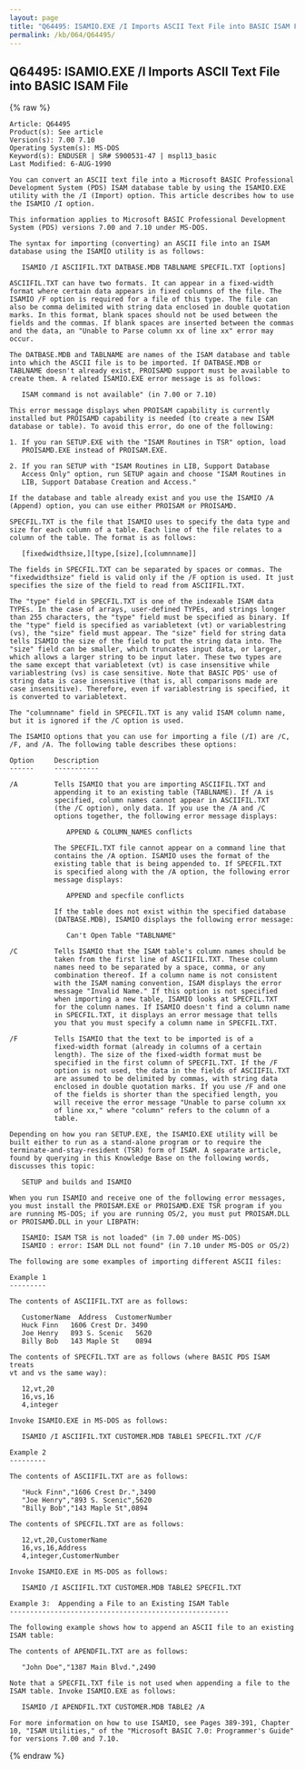 ```yaml
---
layout: page
title: "Q64495: ISAMIO.EXE /I Imports ASCII Text File into BASIC ISAM File"
permalink: /kb/064/Q64495/
---
```


## Q64495: ISAMIO.EXE /I Imports ASCII Text File into BASIC ISAM File

{% raw %}

	Article: Q64495
	Product(s): See article
	Version(s): 7.00 7.10
	Operating System(s): MS-DOS
	Keyword(s): ENDUSER | SR# S900531-47 | mspl13_basic
	Last Modified: 6-AUG-1990
	
	You can convert an ASCII text file into a Microsoft BASIC Professional
	Development System (PDS) ISAM database table by using the ISAMIO.EXE
	utility with the /I (Import) option. This article describes how to use
	the ISAMIO /I option.
	
	This information applies to Microsoft BASIC Professional Development
	System (PDS) versions 7.00 and 7.10 under MS-DOS.
	
	The syntax for importing (converting) an ASCII file into an ISAM
	database using the ISAMIO utility is as follows:
	
	   ISAMIO /I ASCIIFIL.TXT DATBASE.MDB TABLNAME SPECFIL.TXT [options]
	
	ASCIIFIL.TXT can have two formats. It can appear in a fixed-width
	format where certain data appears in fixed columns of the file. The
	ISAMIO /F option is required for a file of this type. The file can
	also be comma delimited with string data enclosed in double quotation
	marks. In this format, blank spaces should not be used between the
	fields and the commas. If blank spaces are inserted between the commas
	and the data, an "Unable to Parse column xx of line xx" error may
	occur.
	
	The DATBASE.MDB and TABLNAME are names of the ISAM database and table
	into which the ASCII file is to be imported. If DATBASE.MDB or
	TABLNAME doesn't already exist, PROISAMD support must be available to
	create them. A related ISAMIO.EXE error message is as follows:
	
	   ISAM command is not available" (in 7.00 or 7.10)
	
	This error message displays when PROISAM capability is currently
	installed but PROISAMD capability is needed (to create a new ISAM
	database or table). To avoid this error, do one of the following:
	
	1. If you ran SETUP.EXE with the "ISAM Routines in TSR" option, load
	   PROISAMD.EXE instead of PROISAM.EXE.
	
	2. If you ran SETUP with "ISAM Routines in LIB, Support Database
	   Access Only" option, run SETUP again and choose "ISAM Routines in
	   LIB, Support Database Creation and Access."
	
	If the database and table already exist and you use the ISAMIO /A
	(Append) option, you can use either PROISAM or PROISAMD.
	
	SPECFIL.TXT is the file that ISAMIO uses to specify the data type and
	size for each column of a table. Each line of the file relates to a
	column of the table. The format is as follows:
	
	   [fixedwidthsize,][type,[size],[columnname]]
	
	The fields in SPECFIL.TXT can be separated by spaces or commas. The
	"fixedwidthsize" field is valid only if the /F option is used. It just
	specifies the size of the field to read from ASCIIFIL.TXT.
	
	The "type" field in SPECFIL.TXT is one of the indexable ISAM data
	TYPEs. In the case of arrays, user-defined TYPEs, and strings longer
	than 255 characters, the "type" field must be specified as binary. If
	the "type" field is specified as variabletext (vt) or variablestring
	(vs), the "size" field must appear. The "size" field for string data
	tells ISAMIO the size of the field to put the string data into. The
	"size" field can be smaller, which truncates input data, or larger,
	which allows a larger string to be input later. These two types are
	the same except that variabletext (vt) is case insensitive while
	variablestring (vs) is case sensitive. Note that BASIC PDS' use of
	string data is case insensitive (that is, all comparisons made are
	case insensitive). Therefore, even if variablestring is specified, it
	is converted to variabletext.
	
	The "columnname" field in SPECFIL.TXT is any valid ISAM column name,
	but it is ignored if the /C option is used.
	
	The ISAMIO options that you can use for importing a file (/I) are /C,
	/F, and /A. The following table describes these options:
	
	Option     Description
	------     -----------
	
	/A         Tells ISAMIO that you are importing ASCIIFIL.TXT and
	           appending it to an existing table (TABLNAME). If /A is
	           specified, column names cannot appear in ASCIIFIL.TXT
	           (the /C option), only data. If you use the /A and /C
	           options together, the following error message displays:
	
	              APPEND & COLUMN_NAMES conflicts
	
	           The SPECFIL.TXT file cannot appear on a command line that
	           contains the /A option. ISAMIO uses the format of the
	           existing table that is being appended to. If SPECFIL.TXT
	           is specified along with the /A option, the following error
	           message displays:
	
	              APPEND and specfile conflicts
	
	           If the table does not exist within the specified database
	           (DATBASE.MDB), ISAMIO displays the following error message:
	
	              Can't Open Table "TABLNAME"
	
	/C         Tells ISAMIO that the ISAM table's column names should be
	           taken from the first line of ASCIIFIL.TXT. These column
	           names need to be separated by a space, comma, or any
	           combination thereof. If a column name is not consistent
	           with the ISAM naming convention, ISAM displays the error
	           message "Invalid Name." If this option is not specified
	           when importing a new table, ISAMIO looks at SPECFIL.TXT
	           for the column names. If ISAMIO doesn't find a column name
	           in SPECFIL.TXT, it displays an error message that tells
	           you that you must specify a column name in SPECFIL.TXT.
	
	/F         Tells ISAMIO that the text to be imported is of a
	           fixed-width format (already in columns of a certain
	           length). The size of the fixed-width format must be
	           specified in the first column of SPECFIL.TXT. If the /F
	           option is not used, the data in the fields of ASCIIFIL.TXT
	           are assumed to be delimited by commas, with string data
	           enclosed in double quotation marks. If you use /F and one
	           of the fields is shorter than the specified length, you
	           will receive the error message "Unable to parse column xx
	           of line xx," where "column" refers to the column of a
	           table.
	
	Depending on how you ran SETUP.EXE, the ISAMIO.EXE utility will be
	built either to run as a stand-alone program or to require the
	terminate-and-stay-resident (TSR) form of ISAM. A separate article,
	found by querying in this Knowledge Base on the following words,
	discusses this topic:
	
	   SETUP and builds and ISAMIO
	
	When you run ISAMIO and receive one of the following error messages,
	you must install the PROISAM.EXE or PROISAMD.EXE TSR program if you
	are running MS-DOS; if you are running OS/2, you must put PROISAM.DLL
	or PROISAMD.DLL in your LIBPATH:
	
	   ISAMIO: ISAM TSR is not loaded" (in 7.00 under MS-DOS)
	   ISAMIO : error: ISAM DLL not found" (in 7.10 under MS-DOS or OS/2)
	
	The following are some examples of importing different ASCII files:
	
	Example 1
	---------
	
	The contents of ASCIIFIL.TXT are as follows:
	
	   CustomerName  Address  CustomerNumber
	   Huck Finn   1606 Crest Dr. 3490
	   Joe Henry   893 S. Scenic   5620
	   Billy Bob   143 Maple St    0894
	
	The contents of SPECFIL.TXT are as follows (where BASIC PDS ISAM treats
	vt and vs the same way):
	
	   12,vt,20
	   16,vs,16
	   4,integer
	
	Invoke ISAMIO.EXE in MS-DOS as follows:
	
	   ISAMIO /I ASCIIFIL.TXT CUSTOMER.MDB TABLE1 SPECFIL.TXT /C/F
	
	Example 2
	---------
	
	The contents of ASCIIFIL.TXT are as follows:
	
	   "Huck Finn","1606 Crest Dr.",3490
	   "Joe Henry","893 S. Scenic",5620
	   "Billy Bob","143 Maple St",0894
	
	The contents of SPECFIL.TXT are as follows:
	
	   12,vt,20,CustomerName
	   16,vs,16,Address
	   4,integer,CustomerNumber
	
	Invoke ISAMIO.EXE in MS-DOS as follows:
	
	   ISAMIO /I ASCIIFIL.TXT CUSTOMER.MDB TABLE2 SPECFIL.TXT
	
	Example 3:  Appending a File to an Existing ISAM Table
	------------------------------------------------------
	
	The following example shows how to append an ASCII file to an existing
	ISAM table:
	
	The contents of APENDFIL.TXT are as follows:
	
	   "John Doe","1387 Main Blvd.",2490
	
	Note that a SPECFIL.TXT file is not used when appending a file to the
	ISAM table. Invoke ISAMIO.EXE as follows:
	
	   ISAMIO /I APENDFIL.TXT CUSTOMER.MDB TABLE2 /A
	
	For more information on how to use ISAMIO, see Pages 389-391, Chapter
	10, "ISAM Utilities," of the "Microsoft BASIC 7.0: Programmer's Guide"
	for versions 7.00 and 7.10.

{% endraw %}
